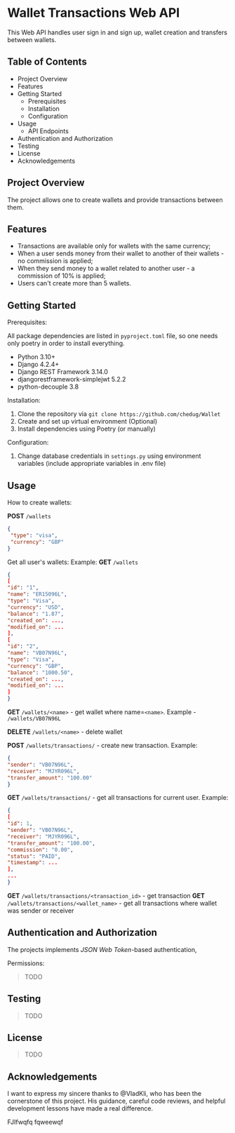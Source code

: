 # Wallet Transactions Web API

This Web API handles user sign in and sign up, wallet creation and transfers between wallets.

## Table of Contents

- Project Overview
- Features
- Getting Started
    - Prerequisites
    - Installation
    - Configuration
- Usage
    - API Endpoints
- Authentication and Authorization
- Testing
- License
- Acknowledgements

## Project Overview

The project allows one to create wallets and provide transactions between them.

## Features
- Transactions are available only for wallets with the same currency;
- When a user sends money from their wallet to another of their wallets - no commission is applied;
- When they send money to a wallet related to another user - a commission of 10% is applied;
- Users can't create more than 5 wallets.

## Getting Started

Prerequisites:

All package dependencies are listed in `pyproject.toml` file, so one needs only poetry in order to install everything.

- Python 3.10+
- Django 4.2.4+
- Django REST Framework 3.14.0
- djangorestframework-simplejwt 5.2.2
- python-decouple 3.8

Installation:

1. Clone the repository via `git clone https://github.com/chedug/Wallet`
2. Create and set up virtual environment (Optional)
3. Install dependencies using Poetry (or manually)

Configuration:

1. Change database credentials in `settings.py` using environment variables (include appropriate variables in .env file)


## Usage

How to create wallets:

**POST** `/wallets`
```json
{
 "type": "visa",
 "currency": "GBP"
}
```

Get all user's wallets: Example:
**GET** `/wallets`
```json
{
[
"id": "1",
"name": "ER15096L",
"type": "Visa",
"currency": "USD",
"balance": "1.87",
"created_on": ...,
"modified_on": ...
],
[
"id": "2",
"name": "VB07N96L",
"type": "Visa",
"currency": "GBP",
"balance": "1000.50",
"created_on": ...,
"modified_on": ...
]
}
```

**GET** `/wallets/<name>` - get wallet where name=`<name>`. Example - `/wallets/VB07N96L`

**DELETE** `/wallets/<name>` - delete wallet

**POST** `/wallets/transactions/` - create new transaction. Example:
```json
{
"sender": "VB07N96L",
"receiver": "MJYR096L",
"transfer_amount": "100.00"
}
```
**GET** `/wallets/transactions/` - get all transactions for current user. Example:
```json
{
[
"id": 1,
"sender": "VB07N96L",
"receiver": "MJYR096L",
"transfer_amount": "100.00",
"commission": "0.00",
"status": "PAID",
"timestamp": ...
],
...
}
```

**GET** `/wallets/transactions/<transaction_id>` - get transaction
**GET** `/wallets/transactions/<wallet_name>` - get all transactions where wallet was sender or receiver

## Authentication and Authorization

The projects implements *JSON Web Token*-based authentication,

Permissions:

> TODO

## Testing

> TODO

## License

> TODO

## Acknowledgements

I want to express my sincere thanks to @VladKli, who has been the cornerstone of this project. His guidance, careful code reviews, and helpful development lessons have made a real difference.


FJIfwqfq
fqweewqf